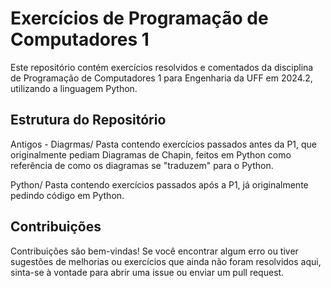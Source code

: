 # Exercícios de Programação de Computadores 1
Este repositório contém exercícios resolvidos e comentados da disciplina de Programação de Computadores 1 para Engenharia da UFF em 2024.2, utilizando a linguagem Python.


## Estrutura do Repositório
Antigos - Diagrmas/
    Pasta contendo exercícios passados antes da P1, que originalmente pediam Diagramas de Chapin, feitos em Python como referência de como os diagramas se "traduzem" para o Python.

Python/
    Pasta contendo exercícios passados após a P1, já originalmente pedindo código em Python.


## Contribuições
Contribuições são bem-vindas! Se você encontrar algum erro ou tiver sugestões de melhorias ou exercícios que ainda não foram resolvidos aqui, sinta-se à vontade para abrir uma issue ou enviar um pull request.
